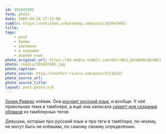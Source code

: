 ```yaml
---
id: 101047495
form: photo
date: 2009-04-28 17:13:00
tumblr: https://untitled.urbansheep.com/post/101047495/
title:
tags:
    - post
    - буквы
    - картинки
    - о хорошем
    - родной язык
photo_original_url: https://64.media.tumblr.com/6GlrdALLjb2a0k0uSQz6Wlh1_400.jpg
photo: /media/101047495.jpg
photo_caption: 
photo_source: http://heather-rivers.com/post/41116222
photo_source_url:
photo_source_title:
layout: post-photo.njk
---
```


<p><a href="http://log.rivers.pro/">Хизер Риверс</a> клёвая. Она <a href="http://log.rivers.pro/tagged/%D1%80%D1%83%D1%81%D1%81%D0%BA%D0%B8%D0%B9">изучает русский язык</a>, и вообще. У неё прикольная тема в тамблере, а ещё она написала <a href="http://tumblrtags.hr1v.com/">скрипт для создания облаков</a> из тамблерных тегов.</p>

<p>Девушки, которые про русский язык и про теги в тамблере, по-моему, не могут быть не клёвыми, по самому своему определению.</p>
